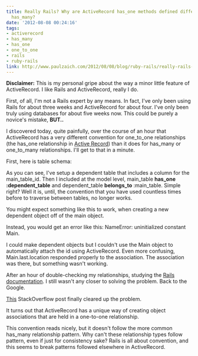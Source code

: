 ```yaml
---
title: Really Rails? Why are ActiveRecord has_one methods defined differently than
  has_many?
date: '2012-08-08 00:24:16'
tags:
- activerecord
- has_many
- has_one
- one_to_one
- rails
- ruby-rails
link: http://www.paulzaich.com/2012/08/08/blog/ruby-rails/really-rails-why-are-activerecord-has_one-methods-defined-differently-than-has_many/
---
```


**Disclaimer:**
This is my personal gripe about the way a minor little feature of ActiveRecord. I like Rails and ActiveRecord, really I do.

First, of all, I'm not a Rails expert by any means. In fact, I've only been using Rails for about three weeks and ActiveRecord for about four. I've only been truly using databases for about five weeks now. This could be purely a novice's mistake, 
**BUT..**


I discovered today, quite painfully, over the course of an hour that ActiveRecord has a very different convention for one_to_one relationships (the has_one relationship in 
[Active Record](http://guides.rubyonrails.org/association_basics.html#the-has_one-association)) than it does for has_many or one_to_many relationships. I'll get to that in a minute.

First, here is table schema:




As you can see, I've setup a dependent table that includes a column for the main_table_id. Then I included at the model level, main_table 
**has_one :dependent_table**
 and dependent_table 
**belongs_to**
 :main_table. Simple right? Well it is, until, the convention that you have used countless times before to traverse between tables, no longer works.

You might expect something like this to work, when creating a new dependent object off of the main object.




Instead, you would get an error like this: NameError: uninitialized constant Main.

I could make dependent objects but I couldn't use the Main object to automatically attach the id using ActiveRecord. Even more confusing, Main.last.location responded properly to the association. The association was there, but something wasn't working.

After an hour of double-checking my relationships, studying the 
[Rails documentation](http://guides.rubyonrails.org/association_basics.html#the-has_one-association). I still wasn't any closer to solving the problem. Back to the Google.


[This](http://stackoverflow.com/questions/4505181/rails-3-cant-create-relationship-has-one) StackOverflow post finally cleared up the problem.

It turns out that ActiveRecord has a unique way of creating object associations that are held in a one-to-one relationship.




This convention reads nicely, but it doesn't follow the more common has_many relationship pattern. Why can't these relationship types follow pattern, even if just for consistency sake? Rails is all about convention, and this seems to break patterns followed elsewhere in ActiveRecord.

